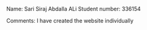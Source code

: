 Name: Sari Siraj Abdalla ALi
Student number: 336154

Comments: I have created the website individually
